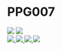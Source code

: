 # PPG007

<img src="https://github-readme-stats.vercel.app/api?username=PPG007&count_private=true&show_icons=true&theme=algolia" />

<!-- <img src="https://github-readme-streak-stats.herokuapp.com?user=PPG007&theme=dark&hide_border=true&locale=zh" /> -->

<img src="https://github-readme-stats.vercel.app/api/top-langs/?username=PPG007" />

<div>
    <a href="https://github.com/PPG007/PPG007.github.io.git">
        <img src="https://github-readme-stats.vercel.app/api/pin/?username=PPG007&repo=PPG007.github.io&theme=algolia&show_owner=true" />
    </a>
    <a href="https://github.com/PPG007/protoc-gen.git">
        <img src="https://github-readme-stats.vercel.app/api/pin/?username=PPG007&repo=protoc-gen&theme=algolia&show_owner=true" />
    </a>
    <a href="https://github.com/PPG007/otp.git">
        <img src="https://github-readme-stats.vercel.app/api/pin/?username=PPG007&repo=otp&theme=algolia&show_owner=true" />
    </a>
    <a href="https://github.com/PPG007/copier.git">
        <img src="https://github-readme-stats.vercel.app/api/pin/?username=PPG007&repo=copier&theme=algolia&show_owner=true" />
    </a>
</div>
